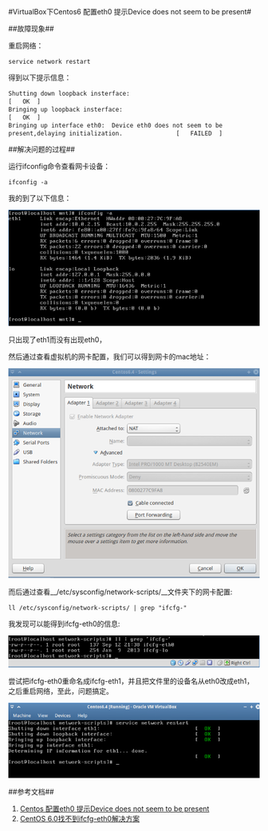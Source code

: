 #VirtualBox下Centos6 配置eth0 提示Device does not seem to be present#

##故障现象##

重启网络：

    service network restart
    
得到以下提示信息：

    Shutting down loopback insterface:                                                                          [   OK  ]
    Bringing up loopback insterface:                                                                            [   OK  ]
    Bringing up interface eth0:  Device eth0 does not seem to be present,delaying initialization.               [   FAILED  ]
    
##解决问题的过程##
    
运行ifconfig命令查看网卡设备：

    ifconfig -a
    
我的到了以下信息：

![ifconfig_-a](./ifconfig_-a.png)

只出现了eth1而没有出现eth0，

然后通过查看虚拟机的网卡配置，我们可以得到网卡的mac地址：

![vbox_mac.png](./vbox_mac.png)

而后通过查看__/etc/sysconfig/network-scripts/__文件夹下的网卡配置:

    ll /etc/sysconfig/network-scripts/ | grep "ifcfg-"
    
我发现可以能得到ifcfg-eth0的信息:

![ll_network-scripts.png](./ll_network-scripts.png)

尝试把ifcfg-eth0重命名成ifcfg-eth1，并且把文件里的设备名从eth0改成eth1，之后重启网络，至此，问题搞定。

![service_network_restart.png](./service_network_restart.png)
    
##参考文档##
1.  [Centos 配置eth0 提示Device does not seem to be present](http://www.cnblogs.com/fbwfbi/archive/2013/04/29/3050907.html)
2.  [CentOS 6.0找不到ifcfg-eth0解决方案](http://liulijun-cn-2011.iteye.com/blog/1177147)